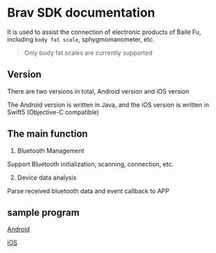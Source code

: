 # Brav SDK documentation

It is used to assist the connection of electronic products of Baile Fu, including `body fat scale`, sphygmomanometer, etc.

> Only body fat scales are currently supported

## Version
There are two versions in total, Android version and iOS version

The Android version is written in Java, and the iOS version is written in Swift5 (Objective-C compatible)

## The main function

1. Bluetooth Management

Support Bluetooth initialization, scanning, connection, etc.

2. Device data analysis

Parse received bluetooth data and event callback to APP

## sample program

[Android](https://github.com/BravFit/BravLibDemoAndroid)

[iOS](https://github.com/BravFit/BravLibDemoIOS)
